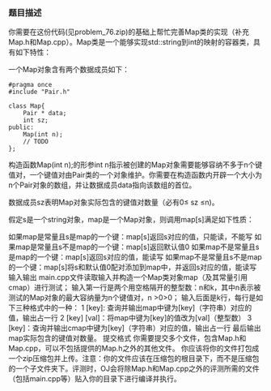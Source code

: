 ### 题目描述
你需要在这份代码(见problem_76.zip)的基础上帮忙完善Map类的实现（补充Map.h和Map.cpp）。Map类是一个能够实现std::string到int的映射的容器类，具有如下特性：

一个Map对象含有两个数据成员如下：
```
#pragma once
#include "Pair.h"

class Map{
    Pair * data;
    int sz;
public:
    Map(int n);
    // TODO
};
```
构造函数Map(int n);的形参int n指示被创建的Map对象需要能够容纳不多于n个键值对，一个键值对由Pair类的一个对象维护。你需要在构造函数内开辟一个大小为n个Pair对象的数组，并让数据成员data指向该数组的首位。

数据成员sz表明Map对象实际包含的键值对数量（必有0≤ sz ≤n)。

假定s是一个string对象，map是一个Map对象，则调用map[s]满足如下性质：

如果map是常量且s是map的一个键：map[s]返回s对应的值，只能读，不能写
如果map是常量且s不是map的一个键：map[s]返回默认值0
如果map不是常量且s是map的一个键：map[s]返回s对应的值，能读写
如果map不是常量且s不是map的一个键：map[s]将s和默认值0配对添加到map中，并返回s对应的值，能读写
输入输出
main.cpp文件读取输入并构造一个Map类对象map（及其常量引用cmap）进行测试；
输入第一行是两个用空格隔开的整型数：n和k，其中n表示被测试的Map对象的最大容纳量为n个键值对，n >0>0；
输入后面是k行，每行是如下三种格式中的一种：
1 [key]: 查询并输出map中键为[key]（字符串）对应的值，输出占一行
2 [key] [val]：将map中键为[key]的值改为[val]（整型数）
3 [key]：查询并输出cmap中键为[key]（字符串）对应的值，输出占一行
最后输出map实际包含的键值对数量。
提交格式
你需要提交多个文件，包含Map.h和Map.cpp，可以不包括提供的Map.h之外的其他文件。
你应该将你的文件打包成一个zip压缩包并上传。注意：你的文件应该在压缩包的根目录下，而不是压缩包的一个子文件夹下。评测时，OJ会将除Map.h和Map.cpp之外的评测所需的文件（包括main.cpp等）贴入你的目录下进行编译并执行。
